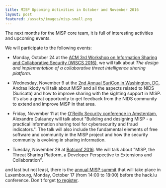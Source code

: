 ```yaml
---
title: MISP Upcoming Activities in October and November 2016
layout: post
featured: /assets/images/misp-small.png
---
```


The next months for the MISP core team, it is full of interesting activities and upcoming events.

We will participate to the following events:

- Monday, October 24  at the [ACM 3rd Workshop on Information Sharing and Collaborative Security (WISCS 2016)](https://sites.google.com/site/wiscs2016/workshop-program), we will talk about *The design and implementation of a collaborative threat intelligence sharing platform*.

- Wednesday, November 9 at the [2nd Annual SuriCon in Washington, DC](http://suricon.net/washington-agenda/), Andras Iklody will talk about MISP and all the aspects related to NIDS (Suricata) and how to improve sharing with the sighting support in MISP. It's also a great opportunity to get feedback from the NIDS community to extend and improve MISP in that area.

- Friday, November 11 at the [O'Reilly Security conference in Amsterdam](http://conferences.oreilly.com/security/network-data-security-eu/public/schedule/detail/52807), Alexandre Dulaunoy will talk about "Building and designing MISP - a practical information sharing tool for cybersecurity and fraud indicators.". The talk will also include the fundamental elements of free software and community in the MISP project and how the security community is evolving in sharing information.

- Tuesday, November 29 at [Botconf 2016](https://www.botconf.eu/botconf-2016/programme/). We will talk about "MISP, the Threat Sharing Platform, a Developer Perspective to Extensions and Collaboration".

and last but not least, there is the [annual MISP summit](https://2016.hack.lu/misp-summit/) that will take place in Luxembourg, Monday, October 17 (from 14:00 to 18:00) before the hack.lu conference. Don't forget [to register](https://www.eventbrite.com/e/misp-summit-ii-tickets-25259946179).



